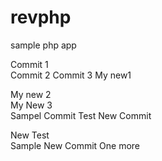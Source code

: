 revphp
======

sample php app

Commit 1  
Commit 2
Commit 3
My new1

My new 2  
My New 3  
Sampel Commit Test
New Commit

New Test  
Sample
New Commit
One more
